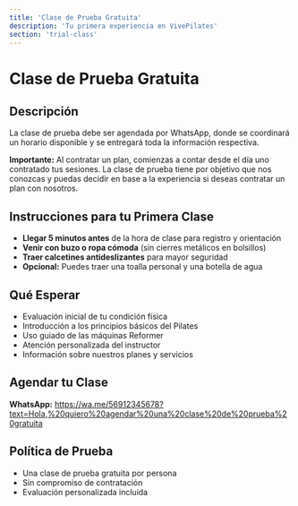 ```yaml
---
title: 'Clase de Prueba Gratuita'
description: 'Tu primera experiencia en VivePilates'
section: 'trial-class'
---
```


# Clase de Prueba Gratuita

## Descripción

La clase de prueba debe ser agendada por WhatsApp, donde se coordinará un horario disponible y se entregará toda la información respectiva.

**Importante:** Al contratar un plan, comienzas a contar desde el día uno contratado tus sesiones. La clase de prueba tiene por objetivo que nos conozcas y puedas decidir en base a la experiencia si deseas contratar un plan con nosotros.

## Instrucciones para tu Primera Clase

- **Llegar 5 minutos antes** de la hora de clase para registro y orientación
- **Venir con buzo o ropa cómoda** (sin cierres metálicos en bolsillos)
- **Traer calcetines antideslizantes** para mayor seguridad
- **Opcional:** Puedes traer una toalla personal y una botella de agua

## Qué Esperar

- Evaluación inicial de tu condición física
- Introducción a los principios básicos del Pilates
- Uso guiado de las máquinas Reformer
- Atención personalizada del instructor
- Información sobre nuestros planes y servicios

## Agendar tu Clase

**WhatsApp:** https://wa.me/56912345678?text=Hola,%20quiero%20agendar%20una%20clase%20de%20prueba%20gratuita

## Política de Prueba

- Una clase de prueba gratuita por persona
- Sin compromiso de contratación
- Evaluación personalizada incluida
